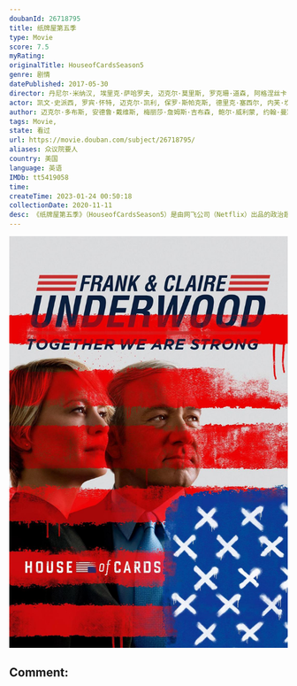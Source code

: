 ```yaml
---
doubanId: 26718795
title: 纸牌屋第五季
type: Movie
score: 7.5
myRating: 
originalTitle: HouseofCardsSeason5
genre: 剧情
datePublished: 2017-05-30
director: 丹尼尔·米纳汉, 埃里克·萨哈罗夫, 迈克尔·莫里斯, 罗克珊·道森, 阿格涅丝卡·霍兰, 罗宾·怀特
actor: 凯文·史派西, 罗宾·怀特, 迈克尔·凯利, 保罗·斯帕克斯, 德里克·塞西尔, 内芙·坎贝尔, 乔尔·金纳曼, 菲恩·道格拉斯, 多米妮克·麦克艾丽戈特, 波利斯·麦戈法, 科里·杰克逊, 科鲁姆·费奥瑞, 达米安·杨, 拉里·派恩, 安德鲁·波尔克, 杰妮·阿特金森, 詹姆斯·马丁内斯, 派翠西娅·克拉克森, 坎贝尔·斯科特, 丹尼尔·萨乌利, 杰拉尔德·麦克雷尼, 丹·茨斯基, 苏珊·萨瓦
author: 迈克尔·多布斯, 安德鲁·戴维斯, 梅丽莎·詹姆斯·吉布森, 鲍尔·威利蒙, 约翰·曼凯维奇, FrankPuglieseFrankPugliese, LauraEasonLauraEason
tags: Movie, 
state: 看过
url: https://movie.douban.com/subject/26718795/
aliases: 众议院要人
country: 美国
language: 英语
IMDb: tt5419058
time: 
createTime: 2023-01-24 00:50:18
collectionDate: 2020-11-11
desc: 《纸牌屋第五季》（HouseofCardsSeason5）是由网飞公司（Netflix）出品的政治题材电视剧，是美剧《纸牌屋》系列的第五季，由埃里克·萨哈罗夫执导，凯文·史派西、罗宾·怀特、...
---
```


![image](assets/p2460500463.jpg)

Comment: 
---


